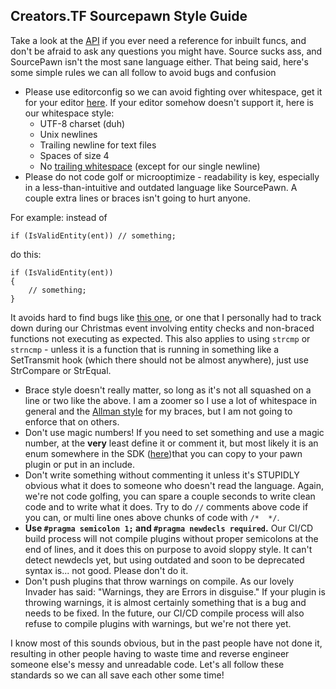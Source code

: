 ## Creators.TF Sourcepawn Style Guide

Take a look at the [API](https://sourcemod.dev) if you ever need a reference for inbuilt funcs, and don't be afraid to ask any questions you might have. Source sucks ass, and SourcePawn isn't the most sane language either.
That being said, here's some simple rules we can all follow to avoid bugs and confusion

- Please use editorconfig so we can avoid fighting over whitespace, get it for your editor [here](https://editorconfig.org/). If your editor somehow doesn't support it, here is our whitespace style:
    - UTF-8 charset (duh)
    - Unix newlines
    - Trailing newline for text files
    - Spaces of size 4
    - No [trailing whitespace](https://pawelkadluczka-msft.gallerycdn.vsassets.io/extensions/pawelkadluczka-msft/trailingspaceflagger/1.1/1486956303092/147902/1/trailing-spaces-vs.png) (except for our single newline)
- Please do not code golf or microoptimize - readability is key, especially in a less-than-intuitive and outdated language like SourcePawn. A couple extra lines or braces isn't going to hurt anyone.

For example: instead of
```
if (IsValidEntity(ent)) // something;
```
do this:
```
if (IsValidEntity(ent))
{
    // something;
}
```
It avoids hard to find bugs like [this one](https://softwareengineering.stackexchange.com/a/320262), or one that I personally had to track down during our Christmas event involving entity checks and non-braced functions not executing as expected.
This also applies to using `strcmp` or `strncmp` - unless it is a function that is running in something like a SetTransmit hook (which there should not be almost anywhere), just use StrCompare or StrEqual.
- Brace style doesn't really matter, so long as it's not all squashed on a line or two like the above. I am a zoomer so I use a lot of whitespace in general and the [Allman style](https://en.wikipedia.org/wiki/Indentation_style#Allman_style) for my braces, but I am not going to enforce that on others.
- Don't use magic numbers! If you need to set something and use a magic number, at the __very__ least define it or comment it, but most likely it is an enum somewhere in the SDK ([here](https://github.com/ValveSoftware/source-sdk-2013/blob/0d8dceea4310fde5706b3ce1c70609d72a38efdf/mp/src/public/const.h))that you can copy to your pawn plugin or put in an include.
- Don't write something without commenting it unless it's STUPIDLY obvious what it does to someone who doesn't read the language. Again, we're not code golfing, you can spare a couple seconds to write clean code and to write what it does. Try to do `//` comments above code if you can, or multi line ones above chunks of code with `/*  */`.
- __Use `#pragma semicolon 1;` and `#pragma newdecls required`.__ Our CI/CD build process will not compile plugins without proper semicolons at the end of lines, and it does this on purpose to avoid sloppy style. It can't detect newdecls yet, but using outdated and soon to be deprecated syntax is... not good. Please don't do it.
- Don't push plugins that throw warnings on compile. As our lovely Invader has said: "Warnings, they are Errors in disguise." If your plugin is throwing warnings, it is almost certainly something that is a bug and needs to be fixed. In the future, our CI/CD compile process will also refuse to compile plugins with warnings, but we're not there yet.

I know most of this sounds obvious, but in the past people have not done it, resulting in other people having to waste time and reverse engineer someone else's messy and unreadable code. Let's all follow these standards so we can all save each other some time!
